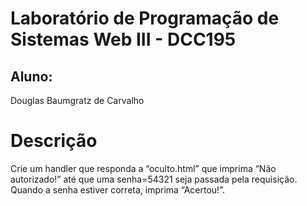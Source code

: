 # Laboratório de Programação de Sistemas Web III - DCC195

## Aluno:
Douglas Baumgratz de Carvalho

# Descrição
Crie um handler que responda a “oculto.html” que imprima “Não autorizado!” até que uma senha=54321 seja passada pela requisição. Quando a senha estiver correta, imprima “Acertou!”.